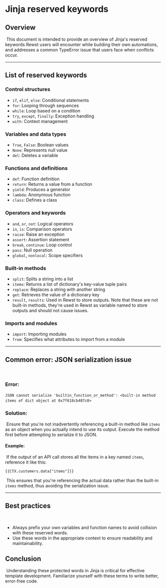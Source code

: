 # Jinja reserved keywords

## Overview

​ This document is intended to provide an overview of Jinja's reserved keywords Rewst users will encounter while building their own automations, and addresses a common TypeError issue that users face when conflicts occur.​

***

## List of reserved keywords

### Control structures

* `if`, `elif`, `else`: Conditional statements
* `for`: Looping through sequences
* `while`: Loop based on a condition
* `try`, `except`, `finally`: Exception handling
* `with`: Context management ​

### Variables and data types

* `True`, `False`: Boolean values
* `None`: Represents null value
* `del`: Deletes a variable ​

### Functions and definitions

* `def`: Function definition
* `return`: Returns a value from a function
* `yield`: Produces a generator
* `lambda`: Anonymous function
* `class`: Defines a class ​

### Operators and keywords

* `and`, `or`, `not`: Logical operators
* `in`, `is`: Comparison operators
* `raise`: Raise an exception
* `assert`: Assertion statement
* `break`, `continue`: Loop control
* `pass`: Null operation
* `global`, `nonlocal`: Scope specifiers ​

### Built-in methods

* `split`: Splits a string into a list
* `items`: Returns a list of dictionary's key-value tuple pairs
* `replace`: Replaces a string with another string
* `get`: Retrieves the value of a dictionary key
* `result`, `results`: Used in Rewst to store outputs. Note that these are not built-in methods, they're used in Rewst as variable named to store outputs and should not cause issues. ​

### Imports and modules

* `import`: Importing modules
* `from`: Specifies what attributes to import from a module ​

***

## Common error: JSON serialization issue

​

### Error:

​ `JSON cannot serialize 'builtin_function_or_method': <built-in method items of dict object at 0x7f618cb407c0>` ​

### Solution:

​ Ensure that you're not inadvertently referencing a built-in method like `items` as an object when you actually intend to use its output. Execute the method first before attempting to serialize it to JSON. ​

#### Example:

​ If the output of an API call stores all the items in a key named `items`, reference it like this: ​

```
{{CTX.customers.data["items"]}}
```

​ This ensures that you're referencing the actual data rather than the built-in `items` method, thus avoiding the serialization issue.

***

## Best practices

​

* Always prefix your own variables and function names to avoid collision with these reserved words.
* Use these words in the appropriate context to ensure readability and maintainability. ​

## Conclusion

​ Understanding these protected words in Jinja is critical for effective template development. Familiarize yourself with these terms to write better, error-free code.
